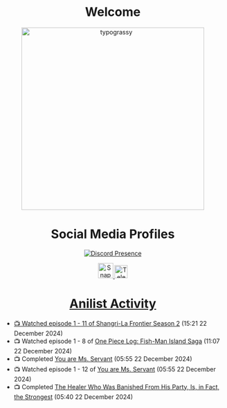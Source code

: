 <div align="center">

# Welcome
<a href="https://github.com/kawarimidoll/typograssy">
    <img alt="typograssy" src="https://typograssy.deno.dev/api?text=%E3%82%88%E3%81%86%E3%81%93%E3%81%9D%E3%81%BF%E3%81%AA%E3%81%95%E3%82%93%20-%20Sheby--&&l0=none&l1=82d9d0&l2=027353&l3=038c4c&l4=01402e&bg=none&frame=none&speed=100&comment=" width="421.99">
</a>

</div>

<div align="center">

# Social Media Profiles

[![Discord Presence](https://lanyard.cnrad.dev/api/612532963938271232)](https://discord.com/users/612532963938271232)


<a href="https://www.snapchat.com/add/a.sheby" title="Snapchat Profile">
    <img src="https://www.freepnglogos.com/uploads/snapchat-logo-png-0.png" width="35" alt="Snapchat Logo" />


<a href="https://t.me/ASheby" title="Telegram Profile">
    <img src="https://www.freepnglogos.com/uploads/telegram-logo-png-0.png" width="30" alt="Telegram Logo" />


</div>

<div align="center">

# Anilist Activity

</div>

<!-- ANILIST_ACTIVITY:start -->

-   📺 Watched episode 1 - 11 of [Shangri-La Frontier Season 2](https://anilist.co/anime/176508) (15:21 22 December 2024)
-   📺 Watched episode 1 - 8 of [One Piece Log: Fish-Man Island Saga](https://anilist.co/anime/183423) (11:07 22 December 2024)
-   📺 Completed [You are Ms. Servant](https://anilist.co/anime/172190) (05:55 22 December 2024)
-   📺 Watched episode 1 - 12 of [You are Ms. Servant](https://anilist.co/anime/172190) (05:55 22 December 2024)
-   📺 Completed [The Healer Who Was Banished From His Party, Is, in Fact, the Strongest](https://anilist.co/anime/174043) (05:40 22 December 2024)

<!-- ANILIST_ACTIVITY:end -->
